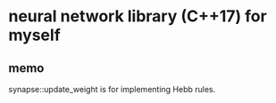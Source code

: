 # neural network library (C++17) for myself

## memo

synapse::update_weight is for implementing Hebb rules.